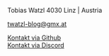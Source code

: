 Tobias Watzl
4030 Linz | Austria

twatzl-blog@gmx.at

[Kontakt via Github](https://github.com/museumsbahn-it-community/museumsbahn-knowledgebase)  
[Kontakt via Discord](https://discord.gg/ADJFadsEHB )